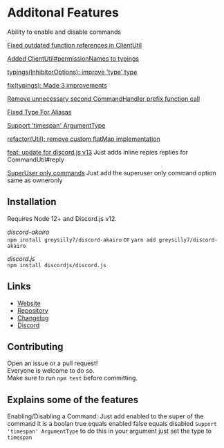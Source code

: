 # Additonal Features
Ability to enable and disable commands

[Fixed outdated function references in ClientUtil](https://github.com/discord-akairo/discord-akairo/pull/202)

[Added ClientUtil#permissionNames to typings](https://github.com/discord-akairo/discord-akairo/pull/188)

[typings(InhibitorOptions): improve 'type' type](https://github.com/discord-akairo/discord-akairo/pull/186)

[fix(typings): Made 3 improvements](https://github.com/discord-akairo/discord-akairo/pull/182)

[Remove unnecessary second CommandHandler prefix function call](https://github.com/discord-akairo/discord-akairo/pull/177)

[Fixed Type For Aliasas](https://github.com/discord-akairo/discord-akairo/pull/172)

[Support 'timespan' ArgumentType](https://github.com/discord-akairo/discord-akairo/pull/163)

[refactor(Util): remove custom flatMap implementation](https://github.com/discord-akairo/discord-akairo/pull/118)

[feat: update for discord.js v13](https://github.com/discord-akairo/discord-akairo/pull/179) Just adds inline repies replies for CommandUtil#reply

[SuperUser only commands](https://github.com/SkyBlockDev/discord-akairo) Just add the superuser only command option same as owneronly

## Installation

Requires Node 12+ and Discord.js v12.  

*discord-akairo*  
`npm install greysilly7/discord-akairo` or `yarn add greysilly7/discord-akairo`

*discord.js*  
`npm install discordjs/discord.js`


## Links

- [Website](https://discord-akairo.github.io)
- [Repository](https://github.com/discord-akairo/discord-akairo)  
- [Changelog](https://github.com/discord-akairo/discord-akairo/releases)
- [Discord](https://discord.gg/arTauDY)  

## Contributing

Open an issue or a pull request!  
Everyone is welcome to do so.  
Make sure to run `npm test` before committing.  

## Explains some of the features
Enabling/Disabling a Command: Just add enabled to the super of the command it is a boolan true equals enabled false equals disabled
`Support 'timespan' ArgumentType` to do this in your argument just set the type to `timespan`
